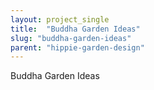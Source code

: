 ```yaml
---
layout: project_single
title:  "Buddha Garden Ideas"
slug: "buddha-garden-ideas"
parent: "hippie-garden-design"
---
```

Buddha Garden Ideas
